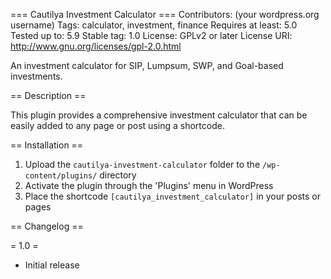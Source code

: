 === Cautilya Investment Calculator ===
Contributors: (your wordpress.org username)
Tags: calculator, investment, finance
Requires at least: 5.0
Tested up to: 5.9
Stable tag: 1.0
License: GPLv2 or later
License URI: http://www.gnu.org/licenses/gpl-2.0.html

An investment calculator for SIP, Lumpsum, SWP, and Goal-based investments.

== Description ==

This plugin provides a comprehensive investment calculator that can be easily added to any page or post using a shortcode.

== Installation ==

1. Upload the `cautilya-investment-calculator` folder to the `/wp-content/plugins/` directory
2. Activate the plugin through the 'Plugins' menu in WordPress
3. Place the shortcode `[cautilya_investment_calculator]` in your posts or pages

== Changelog ==

= 1.0 =
* Initial release